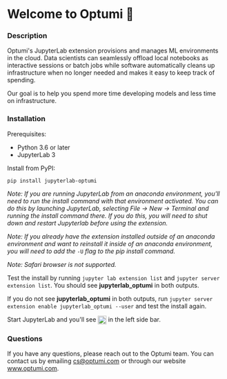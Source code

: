 # **Welcome to Optumi 👋**

### Description

Optumi's JupyterLab extension provisions and manages ML environments in the cloud. Data scientists can seamlessly offload local notebooks as interactive sessions or batch jobs while software automatically cleans up infrastructure when no longer needed and makes it easy to keep track of spending.

Our goal is to help you spend more time developing models and less time on infrastructure.

### Installation

Prerequisites:

- Python 3.6 or later
- JupyterLab 3

Install from PyPI:

```pip install jupyterlab-optumi```

*Note: If you are running JupyterLab from an anaconda environment, you'll need to run the install command with that environment activated. You can do this by launching JupyterLab, selecting File -> New -> Terminal and running the install command there. If you do this, you will need to shut down and restart Jupyterlab before using the extension.*

*Note: If you already have the extension installed outside of an anaconda environment and want to reinstall it inside of an anaconda environment, you will need to add the* ```-U``` *flag to the pip install command.*

*Note: Safari browser is not supported.*

Test the install by running
```jupyter lab extension list``` and ```jupyter server extension list```. You should see **jupyterlab_optumi** in both outputs.

If you do not see **jupyterlab_optumi** in both outputs, run ```jupyter server extension enable jupyterlab_optumi --user``` and test the install again.

Start JupyterLab and you'll see  <img src="https://drive.google.com/uc?export=view&id=1Cf7_RCL8LLxFFp9ByfZB9-5-SRPghMNB" width="20" height="20" style="vertical-align:middle;"> in the left side bar.

### Questions

If you have any questions, please reach out to the Optumi team. You can contact us by emailing cs@optumi.com or through our website www.optumi.com.

